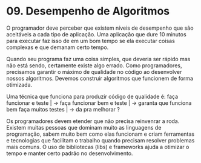 # 09. Desempenho de Algoritmos
O programador deve perceber que existem níveis de desempenho que são aceitáveis
a cada tipo de aplicação. Uma aplicação que dure 10 minutos para executar faz
isso de em um bom tempo se ela executar coisas complexas e que demanam certo tempo.

Quando seu programa faz uma coisa simples, que deveria ser rápido mas não está sendo,
certamente existe algo errado.
Como programadores, precisamos garantir o máximo de qualidade no código ao desenvolver
nossos algoritmos. Devemos construir algoritmos que funcionem de forma otimizada.

Uma técnica que funciona para produzir código de qualidade é:
faça funcionar e teste
    |
    -> faça funcionar bem e teste
        |
        -> garanta que funciona bem faça muitos testes
            |
            -> da pra melhorar ?

Os programadores devem etender que não precisa reinvenrar a roda.
Existem muitas pessoas que dominam muito as linguagens de programação,
sabem muito bem como elas funcionam e criam ferramentas e tecnologias
que facilitam o trabalho quando precisam resolver problemas mais comuns.
O uso de bibliotecas (libs) e frameworks ajuda a otimizar o tempo e
manter certo padrão no desenvolvimento.
